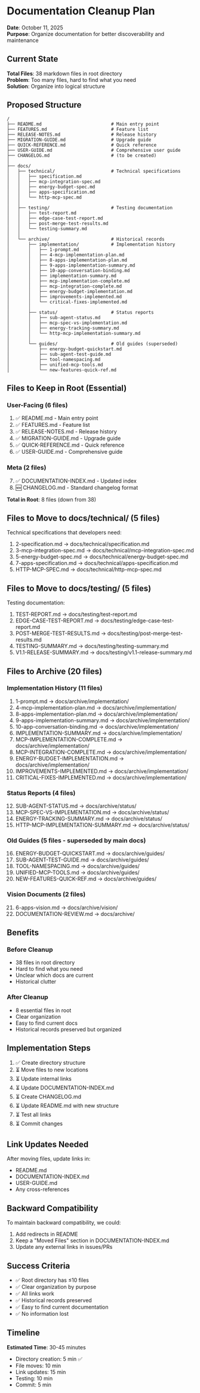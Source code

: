 # Documentation Cleanup Plan

**Date**: October 11, 2025  
**Purpose**: Organize documentation for better discoverability and maintenance

## Current State

**Total Files**: 38 markdown files in root directory  
**Problem**: Too many files, hard to find what you need  
**Solution**: Organize into logical structure

## Proposed Structure

```
/
├── README.md                          # Main entry point
├── FEATURES.md                        # Feature list
├── RELEASE-NOTES.md                   # Release history
├── MIGRATION-GUIDE.md                 # Upgrade guide
├── QUICK-REFERENCE.md                 # Quick reference
├── USER-GUIDE.md                      # Comprehensive user guide
├── CHANGELOG.md                       # (to be created)
│
├── docs/
│   ├── technical/                     # Technical specifications
│   │   ├── specification.md
│   │   ├── mcp-integration-spec.md
│   │   ├── energy-budget-spec.md
│   │   ├── apps-specification.md
│   │   └── http-mcp-spec.md
│   │
│   ├── testing/                       # Testing documentation
│   │   ├── test-report.md
│   │   ├── edge-case-test-report.md
│   │   ├── post-merge-test-results.md
│   │   └── testing-summary.md
│   │
│   └── archive/                       # Historical records
│       ├── implementation/            # Implementation history
│       │   ├── 1-prompt.md
│       │   ├── 4-mcp-implementation-plan.md
│       │   ├── 8-apps-implementation-plan.md
│       │   ├── 9-apps-implementation-summary.md
│       │   ├── 10-app-conversation-binding.md
│       │   ├── implementation-summary.md
│       │   ├── mcp-implementation-complete.md
│       │   ├── mcp-integration-complete.md
│       │   ├── energy-budget-implementation.md
│       │   ├── improvements-implemented.md
│       │   └── critical-fixes-implemented.md
│       │
│       ├── status/                    # Status reports
│       │   ├── sub-agent-status.md
│       │   ├── mcp-spec-vs-implementation.md
│       │   ├── energy-tracking-summary.md
│       │   └── http-mcp-implementation-summary.md
│       │
│       └── guides/                    # Old guides (superseded)
│           ├── energy-budget-quickstart.md
│           ├── sub-agent-test-guide.md
│           ├── tool-namespacing.md
│           ├── unified-mcp-tools.md
│           └── new-features-quick-ref.md
```

## Files to Keep in Root (Essential)

### User-Facing (6 files)
1. ✅ README.md - Main entry point
2. ✅ FEATURES.md - Feature list
3. ✅ RELEASE-NOTES.md - Release history
4. ✅ MIGRATION-GUIDE.md - Upgrade guide
5. ✅ QUICK-REFERENCE.md - Quick reference
6. ✅ USER-GUIDE.md - Comprehensive guide

### Meta (2 files)
7. ✅ DOCUMENTATION-INDEX.md - Updated index
8. 🆕 CHANGELOG.md - Standard changelog format

**Total in Root**: 8 files (down from 38)

## Files to Move to docs/technical/ (5 files)

Technical specifications that developers need:
1. 2-specification.md → docs/technical/specification.md
2. 3-mcp-integration-spec.md → docs/technical/mcp-integration-spec.md
3. 5-energy-budget-spec.md → docs/technical/energy-budget-spec.md
4. 7-apps-specification.md → docs/technical/apps-specification.md
5. HTTP-MCP-SPEC.md → docs/technical/http-mcp-spec.md

## Files to Move to docs/testing/ (5 files)

Testing documentation:
1. TEST-REPORT.md → docs/testing/test-report.md
2. EDGE-CASE-TEST-REPORT.md → docs/testing/edge-case-test-report.md
3. POST-MERGE-TEST-RESULTS.md → docs/testing/post-merge-test-results.md
4. TESTING-SUMMARY.md → docs/testing/testing-summary.md
5. V1.1-RELEASE-SUMMARY.md → docs/testing/v1.1-release-summary.md

## Files to Archive (20 files)

### Implementation History (11 files)
1. 1-prompt.md → docs/archive/implementation/
2. 4-mcp-implementation-plan.md → docs/archive/implementation/
3. 8-apps-implementation-plan.md → docs/archive/implementation/
4. 9-apps-implementation-summary.md → docs/archive/implementation/
5. 10-app-conversation-binding.md → docs/archive/implementation/
6. IMPLEMENTATION-SUMMARY.md → docs/archive/implementation/
7. MCP-IMPLEMENTATION-COMPLETE.md → docs/archive/implementation/
8. MCP-INTEGRATION-COMPLETE.md → docs/archive/implementation/
9. ENERGY-BUDGET-IMPLEMENTATION.md → docs/archive/implementation/
10. IMPROVEMENTS-IMPLEMENTED.md → docs/archive/implementation/
11. CRITICAL-FIXES-IMPLEMENTED.md → docs/archive/implementation/

### Status Reports (4 files)
12. SUB-AGENT-STATUS.md → docs/archive/status/
13. MCP-SPEC-VS-IMPLEMENTATION.md → docs/archive/status/
14. ENERGY-TRACKING-SUMMARY.md → docs/archive/status/
15. HTTP-MCP-IMPLEMENTATION-SUMMARY.md → docs/archive/status/

### Old Guides (5 files - superseded by main docs)
16. ENERGY-BUDGET-QUICKSTART.md → docs/archive/guides/
17. SUB-AGENT-TEST-GUIDE.md → docs/archive/guides/
18. TOOL-NAMESPACING.md → docs/archive/guides/
19. UNIFIED-MCP-TOOLS.md → docs/archive/guides/
20. NEW-FEATURES-QUICK-REF.md → docs/archive/guides/

### Vision Documents (2 files)
21. 6-apps-vision.md → docs/archive/vision/
22. DOCUMENTATION-REVIEW.md → docs/archive/

## Benefits

### Before Cleanup
- 38 files in root directory
- Hard to find what you need
- Unclear which docs are current
- Historical clutter

### After Cleanup
- 8 essential files in root
- Clear organization
- Easy to find current docs
- Historical records preserved but organized

## Implementation Steps

1. ✅ Create directory structure
2. ⏳ Move files to new locations
3. ⏳ Update internal links
4. ⏳ Update DOCUMENTATION-INDEX.md
5. ⏳ Create CHANGELOG.md
6. ⏳ Update README.md with new structure
7. ⏳ Test all links
8. ⏳ Commit changes

## Link Updates Needed

After moving files, update links in:
- README.md
- DOCUMENTATION-INDEX.md
- USER-GUIDE.md
- Any cross-references

## Backward Compatibility

To maintain backward compatibility, we could:
1. Add redirects in README
2. Keep a "Moved Files" section in DOCUMENTATION-INDEX.md
3. Update any external links in issues/PRs

## Success Criteria

- ✅ Root directory has ≤10 files
- ✅ Clear organization by purpose
- ✅ All links work
- ✅ Historical records preserved
- ✅ Easy to find current documentation
- ✅ No information lost

## Timeline

**Estimated Time**: 30-45 minutes
- Directory creation: 5 min ✅
- File moves: 10 min
- Link updates: 15 min
- Testing: 10 min
- Commit: 5 min
